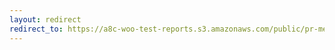 ```yaml
---
layout: redirect
redirect_to: https://a8c-woo-test-reports.s3.amazonaws.com/public/pr-merge/42794/api/index.html
---
```

